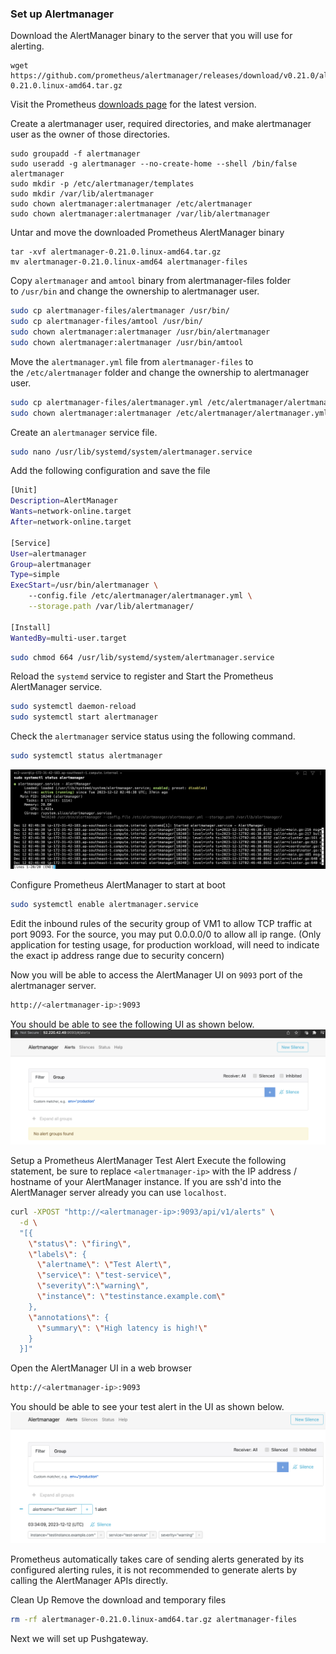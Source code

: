 ### Set up Alertmanager

Download the AlertManager binary to the server that you will use for alerting.
```
wget https://github.com/prometheus/alertmanager/releases/download/v0.21.0/alertmanager-0.21.0.linux-amd64.tar.gz
```
Visit the Prometheus [downloads page](https://prometheus.io/download/) for the latest version.

Create a alertmanager user, required directories, and make alertmanager user as the owner of those directories.
```
sudo groupadd -f alertmanager
sudo useradd -g alertmanager --no-create-home --shell /bin/false alertmanager
sudo mkdir -p /etc/alertmanager/templates
sudo mkdir /var/lib/alertmanager
sudo chown alertmanager:alertmanager /etc/alertmanager
sudo chown alertmanager:alertmanager /var/lib/alertmanager
```

Untar and move the downloaded Prometheus AlertManager binary
```
tar -xvf alertmanager-0.21.0.linux-amd64.tar.gz
mv alertmanager-0.21.0.linux-amd64 alertmanager-files
```

Copy `alertmanager` and `amtool` binary from alertmanager-files folder to `/usr/bin` and change the ownership to alertmanager user.
```bash
sudo cp alertmanager-files/alertmanager /usr/bin/
sudo cp alertmanager-files/amtool /usr/bin/
sudo chown alertmanager:alertmanager /usr/bin/alertmanager
sudo chown alertmanager:alertmanager /usr/bin/amtool
```

Move the `alertmanager.yml` file from `alertmanager-files` to the `/etc/alertmanager` folder and change the ownership to alertmanager user.
```bash
sudo cp alertmanager-files/alertmanager.yml /etc/alertmanager/alertmanager.yml
sudo chown alertmanager:alertmanager /etc/alertmanager/alertmanager.yml
```

Create an `alertmanager` service file.
```bash
sudo nano /usr/lib/systemd/system/alertmanager.service
```

Add the following configuration and save the file
```bash
[Unit]
Description=AlertManager
Wants=network-online.target
After=network-online.target

[Service]
User=alertmanager
Group=alertmanager
Type=simple
ExecStart=/usr/bin/alertmanager \
    --config.file /etc/alertmanager/alertmanager.yml \
    --storage.path /var/lib/alertmanager/

[Install]
WantedBy=multi-user.target
```

```bash
sudo chmod 664 /usr/lib/systemd/system/alertmanager.service
```

Reload the `systemd` service to register and Start the Prometheus AlertManager service.
```bash
sudo systemctl daemon-reload
sudo systemctl start alertmanager
```

Check the `alertmanager` service status using the following command.
```bash
sudo systemctl status alertmanager
```

![](doc_images/alertmanager_status.png)

Configure Prometheus AlertManager to start at boot
```bash
sudo systemctl enable alertmanager.service
```

Edit the inbound rules of the security group of VM1 to allow TCP traffic at port 9093. For the source, you may put 0.0.0.0/0 to allow all ip range. (Only application for testing usage, for production workload, will need to indicate the exact ip address range due to security concern)

Now you will be able to access the AlertManager UI on `9093` port of the alertmanager server.
```bash
http://<alertmanager-ip>:9093
```

You should be able to see the following UI as shown below.
![](doc_images/alertmanager_dashboard.png)

Setup a Prometheus AlertManager Test Alert
Execute the following statement, be sure to replace `<alertmanager-ip>` with the IP address / hostname of your AlertManager instance. If you are ssh'd into the AlertManager server already you can use `localhost`.

```bash
curl -XPOST "http://<alertmanager-ip>:9093/api/v1/alerts" \
  -d \
  "[{
    \"status\": \"firing\",
    \"labels\": {
      \"alertname\": \"Test Alert\",
      \"service\": \"test-service\",
      \"severity\":\"warning\",
      \"instance\": \"testinstance.example.com\"
    },
    \"annotations\": {
      \"summary\": \"High latency is high!\"
    }
  }]"
```

Open the AlertManager UI in a web browser
```bash
http://<alertmanager-ip>:9093
```

You should be able to see your test alert in the UI as shown below.
![](doc_images/alertmanager_examplealert.png)

Prometheus automatically takes care of sending alerts generated by its configured alerting rules, it is not recommended to generate alerts by calling the AlertManager APIs directly.

Clean Up
Remove the download and temporary files
```bash
rm -rf alertmanager-0.21.0.linux-amd64.tar.gz alertmanager-files
```

Next we will set up Pushgateway.
